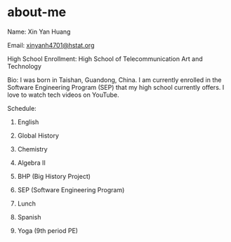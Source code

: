 # about-me
Name: Xin Yan Huang

Email: xinyanh4701@hstat.org

High School Enrollment: High School of Telecommunication Art and Technology

Bio: I was born in Taishan, Guandong, China. I am currently enrolled in the Software Engineering Program (SEP) that my high school currently offers. I love to watch tech videos on YouTube.   

Schedule:
1) English

2) Global History

3) Chemistry

4) Algebra II

5) BHP (Big History Project)

6) SEP (Software Engineering Program)

7) Lunch

8) Spanish 

9) Yoga (9th period PE)